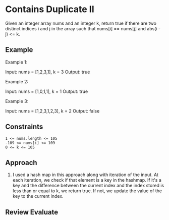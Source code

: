 # Contains Duplicate II

Given an integer array nums and an integer k, return true if there are two distinct indices i and j in the array such that nums[i] == nums[j] and abs(i - j) <= k.

## Example

Example 1:

Input: nums = [1,2,3,1], k = 3
Output: true

Example 2:

Input: nums = [1,0,1,1], k = 1
Output: true

Example 3:

Input: nums = [1,2,3,1,2,3], k = 2
Output: false

## Constraints

    1 <= nums.length <= 105
    -109 <= nums[i] <= 109
    0 <= k <= 105

## Approach
1. I used a hash map in this approach along with iteration of the input. At each iteration, we check if that element is a key in the hashmap. If it's a key and the difference between the current index and the index stored is less than or equal to k, we return true. If not, we update the value of the key to the current index. 

## Review Evaluate 
